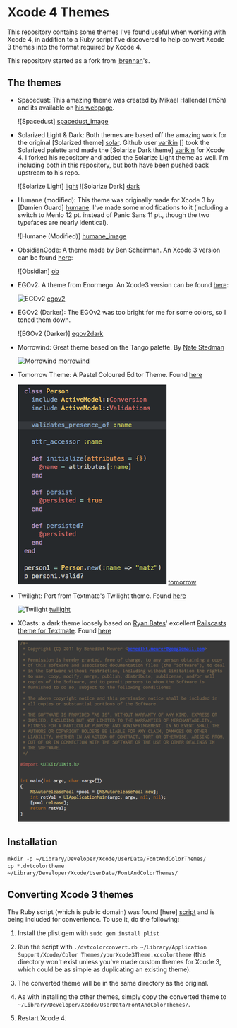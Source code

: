 Xcode 4 Themes
==============

This repository contains some themes I've found useful when working with Xcode 4, in addition to a Ruby script I've discovered to help convert Xcode 3 themes into the format required by Xcode 4.

This repository started as a fork from [jbrennan]'s.

The themes
----------

*	Spacedust: This amazing theme was created by Mikael Hallendal (m5h) and its available on [his webpage].

	![Spacedust] [spacedust_image]

* 	Solarized Light & Dark: Both themes are based off the amazing work for the original [Solarized theme] [solar]. Github user [varikin] [] took the Solarized palette and made the [Solarize Dark theme] [varikin] for Xcode 4. I forked his repository and added the Solarize Light theme as well. I'm including both in this repository, but both have been pushed back upstream to his repo.
	
	![Solarize Light] [light]
	![Solarize Dark] [dark]

* 	Humane (modified): This theme was originally made for Xcode 3 by [Damien Guard] [humane]. I've made some modifications to it (including a switch to Menlo 12 pt. instead of Panic Sans 11 pt., though the two typefaces are nearly identical).

	![Humane (Modified)] [humane_image]
	
*   ObsidianCode:  A theme made by Ben Scheirman.  An Xcode 3 version can be found [here][obsidian_xcode_3]:

    ![Obsidian] [ob]
    	
*	EGOv2: A theme from Enormego. An Xcode3 version can be found [here][enormego_xcode_3]:
	
	![EGOv2] [egov2]

*	EGOv2 (Darker): The EGOv2 was too bright for me for some colors, so I toned them down.

	![EGOv2 (Darker)] [egov2dark]

*  Morrowind: Great theme based on the Tango palette. By [Nate Stedman][nate_stedman]

   ![Morrowind] [morrowind]

*  Tomorrow Theme: A Pastel Coloured Editor Theme. Found [here][tomorrowurl]

   ![Tomorrow] [tomorrow]

*  Twilight: Port from Textmate's Twilight theme. Found [here][twilighturl]

   ![Twilight] [twilight]

*  XCasts: a dark theme loosely based on [Ryan Bates](http://railscasts.com/)' excellent [Railscasts theme for Textmate](http://railscasts.com/about). Found [here][xCastsurl]
   
   ![XCasts][xCasts]


Installation
------------

    mkdir -p ~/Library/Developer/Xcode/UserData/FontAndColorThemes/
    cp *.dvtcolortheme ~/Library/Developer/Xcode/UserData/FontAndColorThemes/

Converting Xcode 3 themes
-----------------
The Ruby script (which is public domain) was found [here] [script] and is being included for convenience. To use it, do the following:

1. Install the plist gem with `sudo gem install plist`
2. Run the script with `./dvtcolorconvert.rb ~/Library/Application Support/Xcode/Color Themes/yourXcode3Theme.xccolortheme` (this directory won't exist unless you've made custom themes for Xcode 3, which could be as simple as duplicating an existing theme).
3. The converted theme will be in the same directory as the original.
4. As with installing the other themes, simply copy the converted theme to `~/Library/Developer/Xcode/UserData/FontAndColorThemes/`.
5. Restart Xcode 4.


   [script]: http://digitalflapjack.com/blog/2011/jan/24/xcodedpthemes/
   [humane]: http://damieng.com/blog/2008/02/08/humane-theme-for-textmate-and-xcode
   [solar]: http://ethanschoonover.com/solarized
   [varikin]: https://github.com/varikin/solarized/tree/master/xcode4-colors-solarized
   [dark]: http://farm6.static.flickr.com/5062/5592270855_1b26fb726e_o.png  "Solarize Dark"
   [light]: http://farm6.static.flickr.com/5030/5592863390_04967685db_o.png  "Solarize Light"
   [humane_image]: http://farm6.static.flickr.com/5306/5592861916_4db32fe976_o.png  "Humane (Modified)"
   [spacedust_image]: http://simplyhacking.com/images/posts/spacedust-xcode-theme.png "Spacedust"
   [his webpage]: https://gist.github.com/527103
   [jbrennan]: https://github.com/jbrennan/xcode4themes
   [egov2_image]: https://lh4.googleusercontent.com/_Sv4FIWD7bb0/Ta2S0MPGvdI/AAAAAAAABjg/AGzN0U8UBjI/s576/evog2.jpg "EGOv2"
   [enormego developers]: http://developers.enormego.com/view/ego_xcode_theme_for_xcode_4_egov2
   [obsidian_xcode_3]: https://gist.github.com/837656
   [ob]: https://img.skitch.com/20110220-qhusp5yejyp6t3k9kkajddi14x.jpg
   [enormego_xcode_3]: http://developers.enormego.com/view/ego_xcode_theme_for_xcode_4_egov2
   [egov2]: http://f.cl.ly/items/1p3m2d1B0O3b312E2d3B/Screen%20shot%202011-02-04%20at%2012.36.06%20PM.png
   [egov2dark]: http://dl.dropbox.com/u/17239712/egov2dark.png
   [nate_stedman]: http://www.natestedman.com/post/morrowind-for-textmate-xcode/
   [morrowind]: http://s3.amazonaws.com/ns_pixels/blag/morrowind.png
   [twilighturl]: http://blog.cylence.com/2011/01/27/textmates-twilight-theme-for-xcode/
   [twilight]: htqtp://f.cl.ly/items/010t080U2y1D1j1O3S1G/Screen%20shot%202011-01-27%20at%201.47.28%20PM.png
   [tomorrowurl]: https://github.com/ChrisKempson/Tomorrow-Theme
   [tomorrow]: https://github.com/ChrisKempson/Tomorrow-Theme/raw/master/Images/Tomorrow-Night.png
   [xCastsurl]: https://github.com/bmeurer/XCasts-color-theme-for-Xcode-4
   [xCasts]: http://github.com/bmeurer/XCasts-color-theme-for-Xcode-4/raw/master/XCasts-screenshot.png
